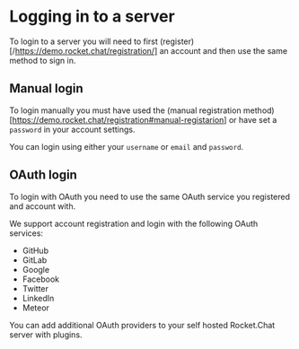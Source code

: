 # Logging in to a server

To login to a server you will need to first (register)[/https://demo.rocket.chat/registration/] an account and then use the same method to sign in.

## Manual login

To login manually you must have used the (manual registration method)[https://demo.rocket.chat/registration#manual-registarion] or have set a `password` in your account settings.

You can login using either your `username` or `email` and `password`.

## OAuth login

To login with OAuth you need to use the same OAuth service you registered and account with.


We support account registration and login with the following OAuth services:

- GitHub
- GitLab
- Google
- Facebook
- Twitter
- LinkedIn
- Meteor

You can add additional OAuth providers to your self hosted Rocket.Chat server with plugins.
